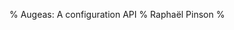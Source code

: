 % Augeas: A configuration API
% Raphaël Pinson
%

[note]: ../images/IconNote.png "**NOTE**"
[info]: ../images/info.png "**INFO**"
[warning]: ../images/warning.png "**WARNING**"
[important]: ../images/important.png "**IMPORTANT**"
[stop]: ../images/stop.png "**STOP**"
[example]: ../images/example.png "**EXAMPLE**"

